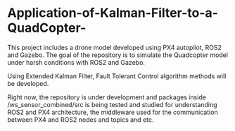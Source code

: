# Application-of-Kalman-Filter-to-a-QuadCopter-


This project includes a drone model developed using PX4 autopilot, ROS2 and Gazebo. The goal of the repository is to simulate the Quadcopter model under harsh conditions with ROS2 and Gazebo.

Using Extended Kalman Filter, Fault Tolerant Control algorithm methods will be developed.


Right now, the repository is under development and packages inside /ws_sensor_combined/src is being tested and studied for understanding ROS2 and PX4 architecture, the middleware used for the communication between PX4 and ROS2 nodes and topics and etc.
